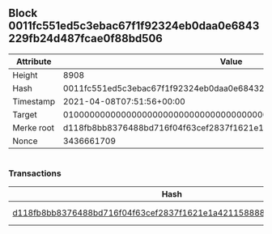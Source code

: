 ## Block 0011fc551ed5c3ebac67f1f92324eb0daa0e6843229fb24d487fcae0f88bd506

Attribute | Value
--- | ---
Height | 8908
Hash | 0011fc551ed5c3ebac67f1f92324eb0daa0e6843229fb24d487fcae0f88bd506
Timestamp | 2021-04-08T07:51:56+00:00
Target | 0100000000000000000000000000000000000000000000000000000000000000
Merke root | d118fb8bb8376488bd716f04f63cef2837f1621e1a4211588882bcc1852b8673
Nonce | 3436661709

```

```

### Transactions

Hash | Amount
--- | ---
[d118fb8bb8376488bd716f04f63cef2837f1621e1a4211588882bcc1852b8673](d118fb8bb8376488bd716f04f63cef2837f1621e1a4211588882bcc1852b8673.md) | 10.00000000 SKEPTI 
